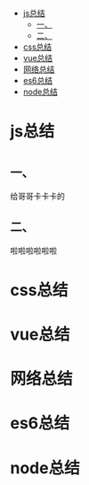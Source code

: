 * [js总结](#js总结)
  * [一、](#一、)
  * [二、](#二、)
* [css总结](#css总结)
* [vue总结](#vue总结)
* [网络总结](#网络总结)
* [es6总结](#es6总结)
* [node总结](#node总结)

<h1 id='js总结'>js总结<h1>
<h2 id='一、'>一、</h2>
  给哥哥卡卡卡的
<h2 id='二、'>二、</h2>
啦啦啦啦啦啦
<h1 id='css总结'>css总结<h1>
<h1 id='vue总结'>vue总结<h1>
<h1 id='网络总结'>网络总结<h1>
<h1 id='es6总结'>es6总结<h1>
<h1 id='node总结'>node总结<h1>